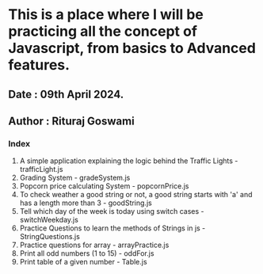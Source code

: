 # This is a place where I will be practicing all the concept of Javascript, from basics to Advanced features. 
## Date : 09th April 2024. 
## Author : Rituraj Goswami

### Index
1. A simple application explaining the logic behind the Traffic Lights - trafficLight.js
2. Grading System - gradeSystem.js
3. Popcorn price calculating System - popcornPrice.js
4. To check weather a good string or not, a good string starts with 'a' and has a length more than 3 - goodString.js
5. Tell which day of the week is today using switch cases - switchWeekday.js
6. Practice Questions to learn the methods of Strings in js - StringQuestions.js
7. Practice questions for array - arrayPractice.js
8. Print all odd numbers (1 to 15) - oddFor.js
9. Print table of a given number - Table.js